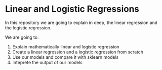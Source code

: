 # Linear and Logistic Regressions

In this repository we are going to explain in deep, the linear regression and the logistic regression.  

We are going to:
1. Explain mathematically linear and logistic regression
2. Create a linear regression and a logistic regression from scratch
3. Use our models and compare it with sklearn models
4. Inteprete the output of our models
